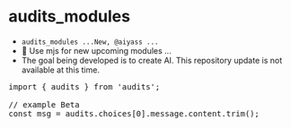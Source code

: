 # audits_modules
- `audits_modules ...New, @aiyass ...`
- 🎉 Use mjs for new upcoming modules ...
- The goal being developed is to create AI. This repository update is not available at this time.


<pre>import { audits } from 'audits';
  
// example Beta
const msg = audits.choices[0].message.content.trim();</pre>
